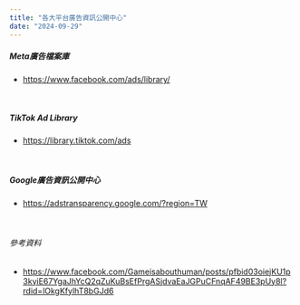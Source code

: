 ```yaml
---
title: "各大平台廣告資訊公開中心"
date: "2024-09-29"
---
```


##### Meta廣告檔案庫
* https://www.facebook.com/ads/library/

</br>


##### TikTok Ad Library
* https://library.tiktok.com/ads

</br>

##### Google廣告資訊公開中心
* https://adstransparency.google.com/?region=TW

</br>

###### 參考資料
* https://www.facebook.com/Gameisabouthuman/posts/pfbid03oiejKU1p3kyiE67YgaJhYcQ2qZuKuBsEfPrgASjdvaEaJGPuCFnqAF49BE3pUy8l?rdid=lOkgKfylhT8bGJd6